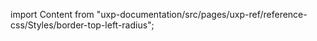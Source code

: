 
import Content from "uxp-documentation/src/pages/uxp-ref/reference-css/Styles/border-top-left-radius";

<Content query="product=xd"/>
